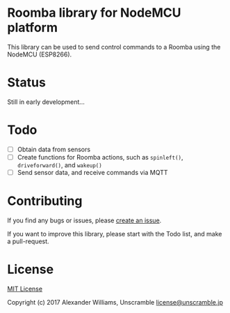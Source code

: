 # Roomba library for NodeMCU platform

This library can be used to send control commands to a Roomba using the NodeMCU (ESP8266).

# Status

Still in early development...

# Todo

* [ ] Obtain data from sensors
* [ ] Create functions for Roomba actions, such as `spinleft()`, `driveforward()`, and `wakeup()`
* [ ] Send sensor data, and receive commands via MQTT

# Contributing

If you find any bugs or issues, please [create an issue](https://github.com/aw/roomba-nodemcu/issues/new).

If you want to improve this library, please start with the Todo list, and make a pull-request.

# License

[MIT License](LICENSE)

Copyright (c) 2017 Alexander Williams, Unscramble <license@unscramble.jp>
